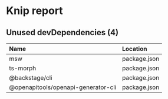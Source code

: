 # Knip report

## Unused devDependencies (4)

| Name                                | Location     |
|:------------------------------------|:-------------|
| msw                                 | package.json |
| ts-morph                            | package.json |
| @backstage/cli                      | package.json |
| @openapitools/openapi-generator-cli | package.json |

